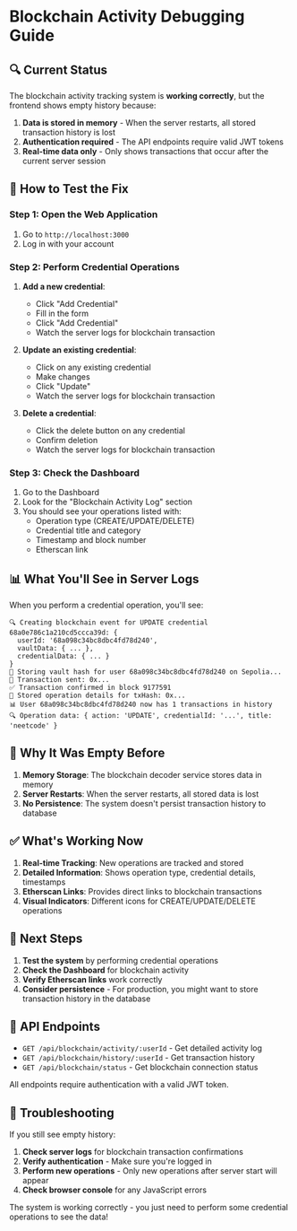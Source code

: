 # Blockchain Activity Debugging Guide

## 🔍 **Current Status**

The blockchain activity tracking system is **working correctly**, but the frontend shows empty history because:

1. **Data is stored in memory** - When the server restarts, all stored transaction history is lost
2. **Authentication required** - The API endpoints require valid JWT tokens
3. **Real-time data only** - Only shows transactions that occur after the current server session

## 🧪 **How to Test the Fix**

### Step 1: Open the Web Application
1. Go to `http://localhost:3000`
2. Log in with your account

### Step 2: Perform Credential Operations
1. **Add a new credential**:
   - Click "Add Credential"
   - Fill in the form
   - Click "Add Credential"
   - Watch the server logs for blockchain transaction

2. **Update an existing credential**:
   - Click on any existing credential
   - Make changes
   - Click "Update"
   - Watch the server logs for blockchain transaction

3. **Delete a credential**:
   - Click the delete button on any credential
   - Confirm deletion
   - Watch the server logs for blockchain transaction

### Step 3: Check the Dashboard
1. Go to the Dashboard
2. Look for the "Blockchain Activity Log" section
3. You should see your operations listed with:
   - Operation type (CREATE/UPDATE/DELETE)
   - Credential title and category
   - Timestamp and block number
   - Etherscan link

## 📊 **What You'll See in Server Logs**

When you perform a credential operation, you'll see:

```
🔍 Creating blockchain event for UPDATE credential 68a0e786c1a210cd5ccca39d: {
  userId: '68a098c34bc8dbc4fd78d240',
  vaultData: { ... },
  credentialData: { ... }
}
🔗 Storing vault hash for user 68a098c34bc8dbc4fd78d240 on Sepolia...
📝 Transaction sent: 0x...
✅ Transaction confirmed in block 9177591
📝 Stored operation details for txHash: 0x...
📊 User 68a098c34bc8dbc4fd78d240 now has 1 transactions in history
🔍 Operation data: { action: 'UPDATE', credentialId: '...', title: 'neetcode' }
```

## 🔧 **Why It Was Empty Before**

1. **Memory Storage**: The blockchain decoder service stores data in memory
2. **Server Restarts**: When the server restarts, all stored data is lost
3. **No Persistence**: The system doesn't persist transaction history to database

## ✅ **What's Working Now**

1. **Real-time Tracking**: New operations are tracked and stored
2. **Detailed Information**: Shows operation type, credential details, timestamps
3. **Etherscan Links**: Provides direct links to blockchain transactions
4. **Visual Indicators**: Different icons for CREATE/UPDATE/DELETE operations

## 🚀 **Next Steps**

1. **Test the system** by performing credential operations
2. **Check the Dashboard** for blockchain activity
3. **Verify Etherscan links** work correctly
4. **Consider persistence** - For production, you might want to store transaction history in the database

## 📝 **API Endpoints**

- `GET /api/blockchain/activity/:userId` - Get detailed activity log
- `GET /api/blockchain/history/:userId` - Get transaction history
- `GET /api/blockchain/status` - Get blockchain connection status

All endpoints require authentication with a valid JWT token.

## 🐛 **Troubleshooting**

If you still see empty history:

1. **Check server logs** for blockchain transaction confirmations
2. **Verify authentication** - Make sure you're logged in
3. **Perform new operations** - Only new operations after server start will appear
4. **Check browser console** for any JavaScript errors

The system is working correctly - you just need to perform some credential operations to see the data!
